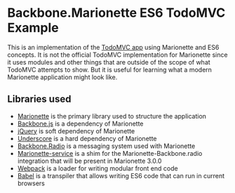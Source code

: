 # Backbone.Marionette ES6 TodoMVC Example

This is an implementation of the [TodoMVC app](http://todomvc.com/) using Marionette and ES6 concepts.  It is not the official TodoMVC implementation for Marionette since it uses modules and other things that are outside of the scope of what TodoMVC attempts to show.  But it is useful for learning what a modern Marionette application might look like.

**Libraries used**
-----------------

- [Marionette](http://marionettejs.com/) is the primary library used to structure the application
- [Backbone.js](http://backbonejs.org/) is a dependency of Marionette
- [jQuery](http://jquery.com) is soft dependency of Marionette
- [Underscore](http://underscorejs.org/) is a hard dependency of Marionette
- [Backbone.Radio](https://github.com/marionettejs/backbone.radio) is a messaging system used with Marionette
- [Marionette-service](https://github.com/benmccormick/marionette-service) is a shim for the Marionette-Backbone.radio integration that will be present in Marionette 3.0.0
- [Webpack](https://webpack.github.io/) is a loader for writing modular front end code
- [Babel](https://babeljs.io/) is a transpiler that allows writing ES6 code that can run in current browsers
